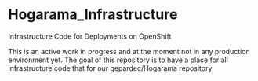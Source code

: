 # Hogarama_Infrastructure
Infrastructure Code for Deployments on OpenShift

This is an active work in progress and at the moment not in any production environment yet. 
The goal of this repository is to have a place for all infrastructure code that for our gepardec/Hogarama repository